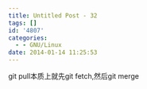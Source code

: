 ```yaml
---
title: Untitled Post - 32
tags: []
id: '4807'
categories:
  - - GNU/Linux
date: 2014-01-14 11:25:53
---
```


git pull本质上就先git fetch,然后git merge